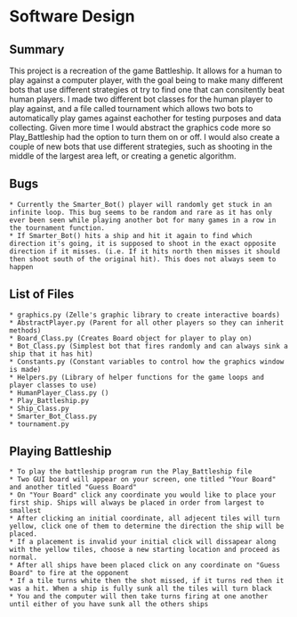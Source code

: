 # **Software Design**


## Summary 
This project is a recreation of the game Battleship. It allows for a human to play against a computer player, with the goal being to make many different bots that use different strategies ot try to find one that can consitently beat human players. I made two different bot classes for the human player to play against, and a file called tournament which allows two bots to automatically play games against eachother for testing purposes and data collecting. Given more time I would abstract the graphics code more so Play_Battleship had the option to turn them on or off. I would also create a couple of new bots that use different strategies, such as shooting in the middle of the largest area left, or creating a genetic algorithm.

## Bugs
    * Currently the Smarter_Bot() player will randomly get stuck in an infinite loop. This bug seems to be random and rare as it has only ever been seen while playing another bot for many games in a row in the tournament function.
    * If Smarter_Bot() hits a ship and hit it again to find which direction it's going, it is supposed to shoot in the exact opposite direction if it misses. (i.e. If it hits north then misses it should then shoot south of the original hit). This does not always seem to happen

## List of Files
    * graphics.py (Zelle's graphic library to create interactive boards)
    * AbstractPlayer.py (Parent for all other players so they can inherit methods)
    * Board_Class.py (Creates Board object for player to play on)
    * Bot_Class.py (Simplest bot that fires randomly and can always sink a ship that it has hit)
    * Constants.py (Constant variables to control how the graphics window is made)
    * Helpers.py (Library of helper functions for the game loops and player classes to use)
    * HumanPlayer_Class.py ()
    * Play_Battleship.py
    * Ship_Class.py
    * Smarter_Bot_Class.py
    * tournament.py


## Playing Battleship
    * To play the battleship program run the Play_Battleship file
    * Two GUI board will appear on your screen, one titled "Your Board" and another titled "Guess Board"
    * On "Your Board" click any coordinate you would like to place your first ship. Ships will always be placed in order from largest to smallest
    * After clicking an initial coordinate, all adjecent tiles will turn yellow, click one of them to determine the direction the ship will be placed.
    * If a placement is invalid your initial click will dissapear along with the yellow tiles, choose a new starting location and proceed as normal.
    * After all ships have been placed click on any coordinate on "Guess Board" to fire at the opponent
    * If a tile turns white then the shot missed, if it turns red then it was a hit. When a ship is fully sunk all the tiles will turn black
    * You and the computer will then take turns firing at one another until either of you have sunk all the others ships




